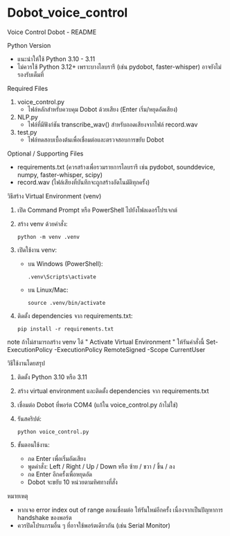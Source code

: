 # Dobot_voice_control

Voice Control Dobot - README

Python Version

-   แนะนำให้ใช้ Python 3.10 - 3.11
-   ไม่ควรใช้ Python 3.12+ เพราะบางไลบรารี (เช่น pydobot,
    faster-whisper) อาจยังไม่รองรับเต็มที่

Required Files

1.  voice_control.py
    -   ไฟล์หลักสำหรับควบคุม Dobot ด้วยเสียง (Enter เริ่ม/หยุดอัดเสียง)
2.  NLP.py
    -   ไฟล์ที่มีฟังก์ชัน transcribe_wav() สำหรับถอดเสียงจากไฟล์
        record.wav
3.  test.py
    -   ไฟล์ทดสอบเบื้องต้นเพื่อเชื่อมต่อและตรวจสอบการขยับ Dobot

Optional / Supporting Files

-   requirements.txt (ควรสร้างเพื่อรวมรายการไลบรารี เช่น pydobot,
    sounddevice, numpy, faster-whisper, scipy)
-   record.wav (ไฟล์เสียงที่บันทึกจะถูกสร้างอัตโนมัติทุกครั้ง)

วิธีสร้าง Virtual Environment (venv)

1.  เปิด Command Prompt หรือ PowerShell ไปยังโฟลเดอร์โปรเจกต์

2.  สร้าง venv ด้วยคำสั่ง:

        python -m venv .venv

3.  เปิดใช้งาน venv:

    -   บน Windows (PowerShell):

            .venv\Scripts\activate

    -   บน Linux/Mac:

            source .venv/bin/activate

4.  ติดตั้ง dependencies จาก requirements.txt:

        pip install -r requirements.txt

note ถ้าไม่สามารถสร้าง venv ได้ " Activate Virtual Environment " ให้รันคำสั่งนี้
Set-ExecutionPolicy -ExecutionPolicy RemoteSigned -Scope CurrentUser

วิธีใช้งานโดยสรุป

1.  ติดตั้ง Python 3.10 หรือ 3.11

2.  สร้าง virtual environment และติดตั้ง dependencies จาก
    requirements.txt

3.  เชื่อมต่อ Dobot ที่พอร์ต COM4 (แก้ใน voice_control.py ถ้าไม่ใช่)

4.  รันสคริปต์:

        python voice_control.py

5.  ขั้นตอนใช้งาน:

    -   กด Enter เพื่อเริ่มอัดเสียง
    -   พูดคำสั่ง: Left / Right / Up / Down หรือ ซ้าย / ขวา / ขึ้น / ลง
    -   กด Enter อีกครั้งเพื่อหยุดอัด
    -   Dobot จะขยับ 10 หน่วยตามทิศทางที่สั่ง

หมายเหตุ

-   หากเจอ error index out of range ตอนเชื่อมต่อ ให้รันใหม่อีกครั้ง
    เนื่องจากเป็นปัญหาการ handshake ของพอร์ต
-   ควรปิดโปรแกรมอื่น ๆ ที่อาจใช้พอร์ตเดียวกัน (เช่น Serial Monitor)
